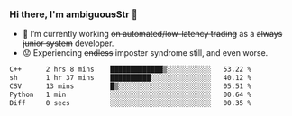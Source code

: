 ### Hi there, I'm ambiguou~~s~~Str 👋

<!--
**ambiguoustexture/ambiguoustexture** is a ✨ _special_ ✨ repository because its `README.md` (this file) appears on your GitHub profile.

Here are some ideas to get you started:
-->
- 🔭 I’m currently working ~~on automated/low-latency trading~~ as a ~~always junior system~~ developer.
- :worried: Experiencing ~~endless~~ imposter syndrome still, and even worse.

<!--START_SECTION:waka-->

```txt
C++      2 hrs 8 mins    █████████████▒░░░░░░░░░░░   53.22 %
sh       1 hr 37 mins    ██████████░░░░░░░░░░░░░░░   40.12 %
CSV      13 mins         █▒░░░░░░░░░░░░░░░░░░░░░░░   05.51 %
Python   1 min           ░░░░░░░░░░░░░░░░░░░░░░░░░   00.64 %
Diff     0 secs          ░░░░░░░░░░░░░░░░░░░░░░░░░   00.35 %
```

<!--END_SECTION:waka-->
